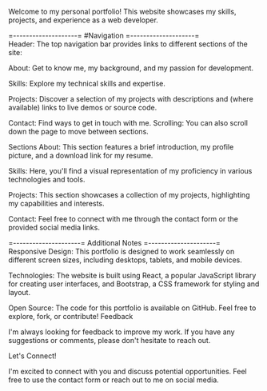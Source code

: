 
Welcome to my personal portfolio! This website showcases my skills, projects, and experience as a web developer.

=--------------------=
     #Navigation
=--------------------=
</br>Header: The top navigation bar provides links to different sections of the site:

About: Get to know me, my background, and my passion for development.

Skills: Explore my technical skills and expertise.

Projects: Discover a selection of my projects with descriptions and (where available) links to live demos or source code.

Contact: Find ways to get in touch with me.
Scrolling: You can also scroll down the page to move between sections.

Sections
About: This section features a brief introduction, my profile picture, and a download link for my resume.

Skills: Here, you'll find a visual representation of my proficiency in various technologies and tools.

Projects: This section showcases a collection of my projects, highlighting my capabilities and interests.

Contact: Feel free to connect with me through the contact form or the provided social media links.

=---------------------=
    Additional Notes
=---------------------=
</br>Responsive Design: This portfolio is designed to work seamlessly on different screen sizes, including desktops, tablets, and mobile devices.

Technologies: The website is built using React, a popular JavaScript library for creating user interfaces, and Bootstrap, a CSS framework for styling and layout.

Open Source: The code for this portfolio is available on GitHub. Feel free to explore, fork, or contribute!
Feedback

I'm always looking for feedback to improve my work. If you have any suggestions or comments, please don't hesitate to reach out.

Let's Connect!

I'm excited to connect with you and discuss potential opportunities. Feel free to use the contact form or reach out to me on social media.
